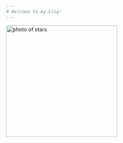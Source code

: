 ```yaml
---
# Welcome to my blog!
---
```

<img alt="photo of stars" src="https://cdn.britannica.com/38/111338-050-D23BE7C8/Stars-NGC-290-Hubble-Space-Telescope.jpg" width=300 align="left">

